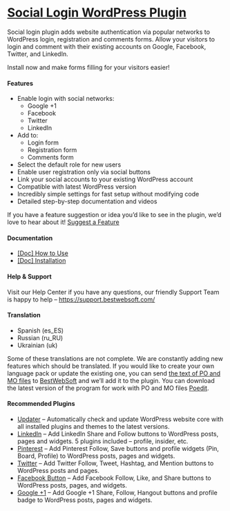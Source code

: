 <a href="https://bestwebsoft.com/products/wordpress/plugins/social-login/" target=_blank>Social Login WordPress Plugin</a>
========================

<p>Social login plugin adds website authentication via popular networks to WordPress login, registration and comments forms. Allow your visitors to login and comment with their existing accounts on Google, Facebook, Twitter, and LinkedIn.</p>
<p>Install now and make forms filling for your visitors easier!</p>
<h4>Features</h4>
<ul>
<li>Enable login with social networks:
<ul>
<li>Google +1</li>
<li>Facebook</li>
<li>Twitter</li>
<li>LinkedIn</li>
</ul>
</li>
<li>Add to:
<ul>
<li>Login form</li>
<li>Registration form</li>
<li>Comments form</li>
</ul>
</li>
<li>Select the default role for new users</li>
<li>Enable user registration only via social buttons</li>
<li>Link your social accounts to your existing WordPress account</li>
<li>Compatible with latest WordPress version</li>
<li>Incredibly simple settings for fast setup without modifying code</li>
<li>Detailed step-by-step documentation and videos</li>
</ul>
<p>If you have a feature suggestion or idea you&#8217;d like to see in the plugin, we&#8217;d love to hear about it! <a href="https://support.bestwebsoft.com/hc/en-us/requests/new" rel="nofollow">Suggest a Feature</a></p>
<h4>Documentation</h4>
<ul>
<li><a href="https://docs.google.com/document/d/1jS1pGbaIyhR9-6wsvWFueMqd8ZJYKRQAJGkOc8j5lWE/" rel="nofollow">[Doc] How to Use</a></li>
<li><a href="https://docs.google.com/document/d/1-hvn6WRvWnOqj5v5pLUk7Awyu87lq5B_dO-Tv-MC9JQ/" rel="nofollow">[Doc] Installation</a></li>
</ul>
<h4>Help &amp; Support</h4>
<p>Visit our Help Center if you have any questions, our friendly Support Team is happy to help &#8211; <a href="https://support.bestwebsoft.com/" rel="nofollow">https://support.bestwebsoft.com/</a></p>
<h4>Translation</h4>
<ul>
<li>Spanish (es_ES)</li>
<li>Russian (ru_RU)</li>
<li>Ukrainian (uk)</li>
</ul>
<p>Some of these translations are not complete. We are constantly adding new features which should be translated. If you would like to create your own language pack or update the existing one, you can send <a href="https://codex.wordpress.org/Translating_WordPress" rel="nofollow">the text of PO and MO files</a> to <a href="https://support.bestwebsoft.com/hc/en-us/requests/new" rel="nofollow">BestWebSoft</a> and we&#8217;ll add it to the plugin. You can download the latest version of the program for work with PO and MO files <a href="http://www.poedit.net/download.php" rel="nofollow">Poedit</a>.</p>
<h4>Recommended Plugins</h4>
<ul>
<li><a href="https://bestwebsoft.com/products/wordpress/plugins/updater/?k=9456e33f48ae2ccb14bcca845086399d" rel="nofollow">Updater</a> &#8211; Automatically check and update WordPress website core with all installed plugins and themes to the latest versions.</li>
<li><a href="https://bestwebsoft.com/products/wordpress/plugins/linkedin/?k=fd63f141dd7954e625f68d684c0aee7c" rel="nofollow">LinkedIn</a> &#8211; Add LinkedIn Share and Follow buttons to WordPress posts, pages and widgets. 5 plugins included – profile, insider, etc.</li>
<li><a href="https://bestwebsoft.com/products/wordpress/plugins/pinterest/?k=115b7e72549acfa247b637d0040fdcae" rel="nofollow">Pinterest</a> &#8211; Add Pinterest Follow, Save buttons and profile widgets (Pin, Board, Profile) to WordPress posts, pages and widgets.</li>
<li><a href="https://bestwebsoft.com/products/wordpress/plugins/twitter/?k=9dd47e185976cb75279eae306663689c" rel="nofollow">Twitter</a> &#8211; Add Twitter Follow, Tweet, Hashtag, and Mention buttons to WordPress posts and pages.</li>
<li><a href="https://bestwebsoft.com/products/wordpress/plugins/facebook-like-button/?k=26157e2f3eddedd08bcc065dc0e957a8" rel="nofollow">Facebook Button</a> &#8211; Add Facebook Follow, Like, and Share buttons to WordPress posts, pages, and widgets.</li>
<li><a href="https://bestwebsoft.com/products/wordpress/plugins/google-plus-one/?k=fc954e6c65aa88799d4fc3ec859c334e" rel="nofollow">Google +1</a> &#8211; Add Google +1 Share, Follow, Hangout buttons and profile badge to WordPress posts, pages and widgets.</li>
</ul>
